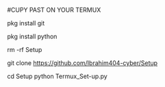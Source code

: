 #CUPY PAST ON YOUR TERMUX

pkg install git

pkg install python

rm -rf Setup

git clone https://github.com/Ibrahim404-cyber/Setup

cd Setup
python Termux_Set-up.py
